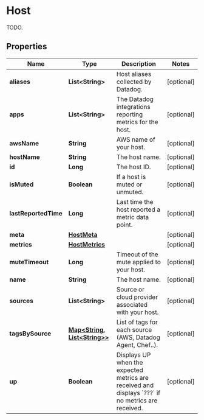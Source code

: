 

# Host

TODO.
## Properties

Name | Type | Description | Notes
------------ | ------------- | ------------- | -------------
**aliases** | **List&lt;String&gt;** | Host aliases collected by Datadog. |  [optional]
**apps** | **List&lt;String&gt;** | The Datadog integrations reporting metrics for the host. |  [optional]
**awsName** | **String** | AWS name of your host. |  [optional]
**hostName** | **String** | The host name. |  [optional]
**id** | **Long** | The host ID. |  [optional]
**isMuted** | **Boolean** | If a host is muted or unmuted. |  [optional]
**lastReportedTime** | **Long** | Last time the host reported a metric data point. |  [optional]
**meta** | [**HostMeta**](HostMeta.md) |  |  [optional]
**metrics** | [**HostMetrics**](HostMetrics.md) |  |  [optional]
**muteTimeout** | **Long** | Timeout of the mute applied to your host. |  [optional]
**name** | **String** | The host name. |  [optional]
**sources** | **List&lt;String&gt;** | Source or cloud provider associated with your host. |  [optional]
**tagsBySource** | [**Map&lt;String, List&lt;String&gt;&gt;**](List.md) | List of tags for each source (AWS, Datadog Agent, Chef..). |  [optional]
**up** | **Boolean** | Displays UP when the expected metrics are received and displays &#x60;???&#x60; if no metrics are received. |  [optional]



